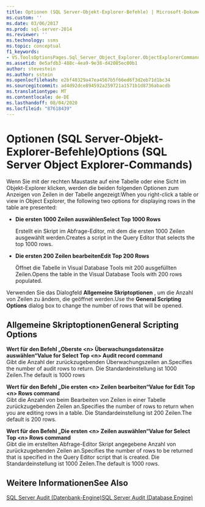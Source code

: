 ```yaml
---
title: Optionen (SQL Server-Objekt-Explorer-Befehle) | Microsoft-Dokumentation
ms.custom: ''
ms.date: 03/06/2017
ms.prod: sql-server-2014
ms.reviewer: ''
ms.technology: ssms
ms.topic: conceptual
f1_keywords:
- VS.ToolsOptionsPages.Sql_Server_Object_Explorer.ObjectExplorerCommands
ms.assetid: 0e5afdb3-488c-4ea9-9e38-d42085ec00b1
author: stevestein
ms.author: sstein
ms.openlocfilehash: e2bf40329a47ea4567b5f66ed6f3d2eb71d1bc34
ms.sourcegitcommit: ad4d92dce894592a259721a1571b1d8736abacdb
ms.translationtype: MT
ms.contentlocale: de-DE
ms.lasthandoff: 08/04/2020
ms.locfileid: "87618439"
---
```

# <a name="options-sql-server-object-explorer-commands"></a><span data-ttu-id="9b525-102">Optionen (SQL Server-Objekt-Explorer-Befehle)</span><span class="sxs-lookup"><span data-stu-id="9b525-102">Options (SQL Server Object Explorer-Commands)</span></span>
  <span data-ttu-id="9b525-103">Wenn Sie mit der rechten Maustaste auf eine Tabelle oder eine Sicht im Objekt-Explorer klicken, werden die beiden folgenden Optionen zum Anzeigen von Zeilen in der Tabelle angezeigt:</span><span class="sxs-lookup"><span data-stu-id="9b525-103">When you right-click a table or view in Object Explorer, the following two options for displaying rows in the table are presented:</span></span>  
  
-   <span data-ttu-id="9b525-104">**Die ersten 1000 Zeilen auswählen**</span><span class="sxs-lookup"><span data-stu-id="9b525-104">**Select Top 1000 Rows**</span></span>  
  
     <span data-ttu-id="9b525-105">Erstellt ein Skript im Abfrage-Editor, mit dem die ersten 1000 Zeilen ausgewählt werden.</span><span class="sxs-lookup"><span data-stu-id="9b525-105">Creates a script in the Query Editor that selects the top 1000 rows.</span></span>  
  
-   <span data-ttu-id="9b525-106">**Die ersten 200 Zeilen bearbeiten**</span><span class="sxs-lookup"><span data-stu-id="9b525-106">**Edit Top 200 Rows**</span></span>  
  
     <span data-ttu-id="9b525-107">Öffnet die Tabelle in Visual Database Tools mit 200 ausgefüllten Zeilen.</span><span class="sxs-lookup"><span data-stu-id="9b525-107">Opens the table in the Visual Database Tools with 200 rows populated.</span></span>  
  
 <span data-ttu-id="9b525-108">Verwenden Sie das Dialogfeld **Allgemeine Skriptoptionen** , um die Anzahl von Zeilen zu ändern, die geöffnet werden.</span><span class="sxs-lookup"><span data-stu-id="9b525-108">Use the **General Scripting Options** dialog box to change the number of rows that will be opened.</span></span>  
  
## <a name="general-scripting-options"></a><span data-ttu-id="9b525-109">Allgemeine Skriptoptionen</span><span class="sxs-lookup"><span data-stu-id="9b525-109">General Scripting Options</span></span>  
 <span data-ttu-id="9b525-110">**Wert für den Befehl „Oberste \<n> Überwachungsdatensätze auswählen“**</span><span class="sxs-lookup"><span data-stu-id="9b525-110">**Value for Select Top \<n> Audit record command**</span></span>  
 <span data-ttu-id="9b525-111">Gibt die Anzahl der zurückzugebenden Überwachungszeilen an.</span><span class="sxs-lookup"><span data-stu-id="9b525-111">Specifies the number of audit rows to return.</span></span> <span data-ttu-id="9b525-112">Die Standardeinstellung ist 1000 Zeilen.</span><span class="sxs-lookup"><span data-stu-id="9b525-112">The default is 1000 rows</span></span>  
  
 <span data-ttu-id="9b525-113">**Wert für den Befehl „Die ersten \<n> Zeilen bearbeiten“**</span><span class="sxs-lookup"><span data-stu-id="9b525-113">**Value for Edit Top \<n> Rows command**</span></span>  
 <span data-ttu-id="9b525-114">Gibt die Anzahl von beim Bearbeiten von Zeilen in einer Tabelle zurückzugebenden Zeilen an.</span><span class="sxs-lookup"><span data-stu-id="9b525-114">Specifies the number of rows to return when you are editing rows in a table.</span></span> <span data-ttu-id="9b525-115">Die Standardeinstellung ist 200 Zeilen.</span><span class="sxs-lookup"><span data-stu-id="9b525-115">The default is 200 rows.</span></span>  
  
 <span data-ttu-id="9b525-116">**Wert für den Befehl „Die ersten \<n> Zeilen auswählen“**</span><span class="sxs-lookup"><span data-stu-id="9b525-116">**Value for Select Top \<n> Rows command**</span></span>  
 <span data-ttu-id="9b525-117">Gibt die im erstellten Abfrage-Editor Skript angegebene Anzahl von zurückzugebenden Zeilen an.</span><span class="sxs-lookup"><span data-stu-id="9b525-117">Specifies the number of rows to be returned that is specified in the Query Editor script that is created.</span></span> <span data-ttu-id="9b525-118">Die Standardeinstellung ist 1000 Zeilen.</span><span class="sxs-lookup"><span data-stu-id="9b525-118">The default is 1000 rows.</span></span>  
  
## <a name="see-also"></a><span data-ttu-id="9b525-119">Weitere Informationen</span><span class="sxs-lookup"><span data-stu-id="9b525-119">See Also</span></span>  
 [<span data-ttu-id="9b525-120">SQL Server Audit &#40;Datenbank-Engine&#41;</span><span class="sxs-lookup"><span data-stu-id="9b525-120">SQL Server Audit &#40;Database Engine&#41;</span></span>](../../relational-databases/security/auditing/sql-server-audit-database-engine.md)  
  
  
